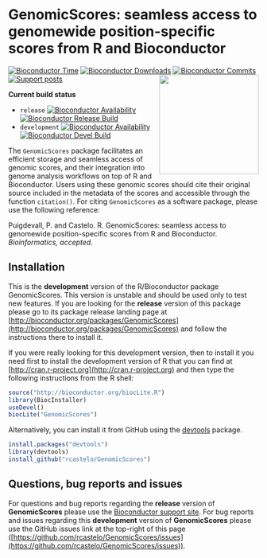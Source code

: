 # GenomicScores: seamless access to genomewide position-specific scores from R and Bioconductor

[![Bioconductor Time](http://bioconductor.org/shields/years-in-bioc/GenomicScores.svg)](http://bioconductor.org/packages/release/bioc/html/GenomicScores.html "How long has been GenomicScores in a release of Bioconductor")
[![Bioconductor Downloads](http://bioconductor.org/shields/downloads/GenomicScores.svg)](http://bioconductor.org/packages/stats/bioc/GenomicScores.html "Percentile (top 5/20/50% or 'available') of downloads over the last 6 full months")
[![Bioconductor Commits](http://bioconductor.org/shields/commits/bioc/GenomicScores.svg)](http://bioconductor.org/packages/devel/bioc/html/GenomicScores.html#svn_source "Average SVN commits (to the devel branch) per month over the last 6 months")
[![Support posts](http://bioconductor.org/shields/posts/GenomicScores.svg)](https://support.bioconductor.org/t/GenomicScores/ "Bioconductor support site activity on GenomicScores, last 6 months: tagged questions/avg. answers per question/avg. comments per question/accepted answers, or 0 if no tagged posts.")
<img align="right" src="https://raw.githubusercontent.com/Bioconductor/BiocStickers/master/GenomicScores/GenomicScores.png" height="200"/>

**Current build status**
- `release` [![Bioconductor Availability](http://bioconductor.org/shields/availability/release/GenomicScores.svg)](http://bioconductor.org/packages/release/bioc/html/GenomicScores.html#archives "Whether GenomicScores release is available on all platforms") 
[![Bioconductor Release Build](http://bioconductor.org/shields/build/release/bioc/GenomicScores.svg)](http://bioconductor.org/checkResults/release/bioc-LATEST/GenomicScores/ "Bioconductor release build")
- `development` [![Bioconductor Availability](http://bioconductor.org/shields/availability/devel/GenomicScores.svg)](http://bioconductor.org/packages/devel/bioc/html/GenomicScores.html#archives "Whether GenomicScores devel is available on all platforms") 
[![Bioconductor Devel Build](http://bioconductor.org/shields/build/devel/bioc/GenomicScores.svg)](http://bioconductor.org/checkResults/devel/bioc-LATEST/GenomicScores/ "Bioconductor devel build")

The `GenomicScores` package facilitates an efficient storage and seamless access of genomic scores, and their integration into genome analysis workflows on top of R and Bioconductor. Users using these genomic scores should cite their original source included in the metadata of the scores and accessible through the function `citation()`. For citing `GenomicScores` as a software package, please use the following reference:

   Puigdevall, P. and Castelo. R. GenomicScores: seamless access to genomewide position-specific scores from R and Bioconductor. _Bioinformatics, accepted_.

## Installation

This is the __development__ version of the R/Bioconductor package GenomicScores. This version is unstable and should be used only to test new features. If you are looking for the __release__ version of this package please go to its package release landing page at [http://bioconductor.org/packages/GenomicScores](http://bioconductor.org/packages/GenomicScores) and follow the instructions there to install it.

If you were really looking for this development version, then to install it you
need first to install the development version of R that you can find at [http://cran.r-project.org](http://cran.r-project.org) and then type the following instructions from the R shell:

```r
source("http://bioconductor.org/biocLite.R")
library(BiocInstaller)
useDevel()
biocLite("GenomicScores")
```

Alternatively, you can install it from GitHub using the [devtools](https://github.com/hadley/devtools "devtools") package.

```r
install.packages("devtools")
library(devtools)
install_github("rcastelo/GenomicScores")
```

## Questions, bug reports and issues

For questions and bug reports regarding the __release__ version of **GenomicScores**
please use the [Bioconductor support site](http://support.bioconductor.org "Bioconductor support site").
For bug reports and issues regarding this __development__ version of **GenomicScores**
please use the GitHub issues link at the top-right of this page
([https://github.com/rcastelo/GenomicScores/issues](https://github.com/rcastelo/GenomicScores/issues)).
